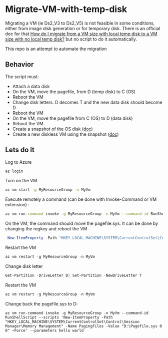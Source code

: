 # Migrate-VM-with-temp-disk

Migrating a VM (ie Ds2_V3 to Ds2_V5) is not feasible in some conditions, either from image disk generation or for temporary disk. There is an official doc for that
[How do I migrate from a VM size with local temp disk to a VM size with no local temp disk?](https://docs.microsoft.com/en-us/azure/virtual-machines/azure-vms-no-temp-disk#how-do-i-migrate-from-a-vm-size-with-local-temp-disk-to-a-vm-size-with-no-local-temp-disk---) but no script to do it automatically.

This repo is an attempt to automate the migration

## Behavior

The script must:

- Attach a data disk
- On the VM, move the pagefile, from D (temp disk) to C (OS)
- Reboot the VM
- Change disk letters. D decomes T and the new data disk should become D
- Reboot the VM
- On the VM, move the pagefile from C (OS) to D (data disk)
- Reboot the VM
- Create a snapshot of the OS disk ([doc](https://docs.microsoft.com/en-us/azure/virtual-machines/snapshot-copy-managed-disk?tabs=cli))
- Create a new diskless VM using the snapshot ([doc](https://docs.microsoft.com/en-us/previous-versions/azure/virtual-machines/scripts/virtual-machines-linux-cli-sample-create-vm-from-snapshot))

## Lets do it

Log to Azure

``` cmd
az login
```

Turn on the VM

```cmd
az vm start -g MyResourceGroup -n MyVm
```

Execute remotely a command (can be done with Invoke-Command or VM extension) : 

```cmd
az vm run-command invoke -g MyResourceGroup -n MyVm --command-id RunShellScript --scripts 'New-ItemProperty -Path "HKEY_LOCAL_MACHINE\SYSTEM\CurrentControlSet\Control\Session Manager\Memory Management" -Name PagingFiles -Value "C:\Pagefile.sys 0 0" –Force' --parameters hello world
```
On the VM, the command should move the pagefile.sys. It can be done by changing the regkey and reboot the VM

``` powershell
 New-ItemProperty -Path "HKEY_LOCAL_MACHINE\SYSTEM\CurrentControlSet\Control\Session Manager\Memory Management" -Name PagingFiles -Value "C:\Pagefile.sys 0 0" –Force
```

Restart the VM

``` powershell
az vm restart -g MyResourceGroup -n MyVm
```

Change disk letter

``` powershell
Get-Partition -DriveLetter D| Set-Partition -NewDriveLetter T
```


Restart the VM

``` powershell
az vm restart -g MyResourceGroup -n MyVm
```


Change back the pagefile.sys to D:

```
az vm run-command invoke -g MyResourceGroup -n MyVm --command-id RunShellScript --scripts 'New-ItemProperty -Path "HKEY_LOCAL_MACHINE\SYSTEM\CurrentControlSet\Control\Session Manager\Memory Management" -Name PagingFiles -Value "D:\Pagefile.sys 0 0" –Force' --parameters hello world
```
